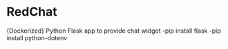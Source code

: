 # RedChat
{Dockerized} Python Flask app to provide chat widget
-pip install flask
-pip install python-dotenv
